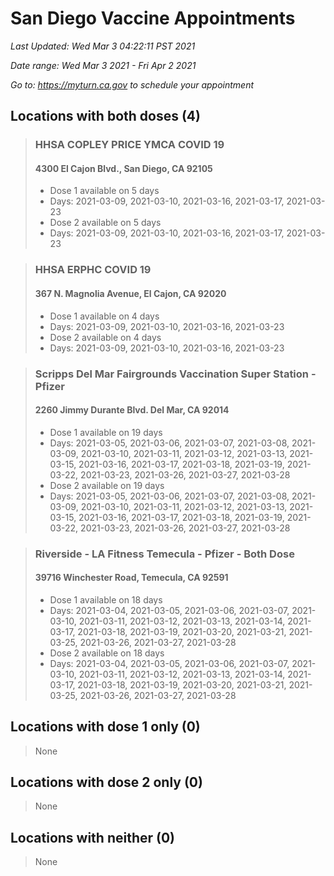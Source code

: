 # San Diego Vaccine Appointments
*Last Updated: Wed Mar 3 04:22:11 PST 2021*

*Date range: Wed Mar 3 2021 - Fri Apr 2 2021*

*Go to: <https://myturn.ca.gov> to schedule your appointment*


## Locations with both doses (4)

>### HHSA COPLEY PRICE YMCA COVID 19
>#### 4300 El Cajon Blvd., San Diego, CA 92105
>- Dose 1 available on 5 days
>  - Days: 2021-03-09, 2021-03-10, 2021-03-16, 2021-03-17, 2021-03-23
>- Dose 2 available on 5 days
>  - Days: 2021-03-09, 2021-03-10, 2021-03-16, 2021-03-17, 2021-03-23

>### HHSA ERPHC COVID 19
>#### 367 N. Magnolia Avenue, El Cajon, CA 92020
>- Dose 1 available on 4 days
>  - Days: 2021-03-09, 2021-03-10, 2021-03-16, 2021-03-23
>- Dose 2 available on 4 days
>  - Days: 2021-03-09, 2021-03-10, 2021-03-16, 2021-03-23

>### Scripps Del Mar Fairgrounds Vaccination Super Station - Pfizer
>#### 2260 Jimmy Durante Blvd.  Del Mar, CA 92014
>- Dose 1 available on 19 days
>  - Days: 2021-03-05, 2021-03-06, 2021-03-07, 2021-03-08, 2021-03-09, 2021-03-10, 2021-03-11, 2021-03-12, 2021-03-13, 2021-03-15, 2021-03-16, 2021-03-17, 2021-03-18, 2021-03-19, 2021-03-22, 2021-03-23, 2021-03-26, 2021-03-27, 2021-03-28
>- Dose 2 available on 19 days
>  - Days: 2021-03-05, 2021-03-06, 2021-03-07, 2021-03-08, 2021-03-09, 2021-03-10, 2021-03-11, 2021-03-12, 2021-03-13, 2021-03-15, 2021-03-16, 2021-03-17, 2021-03-18, 2021-03-19, 2021-03-22, 2021-03-23, 2021-03-26, 2021-03-27, 2021-03-28

>### Riverside - LA Fitness Temecula - Pfizer - Both Dose
>#### 39716 Winchester Road, Temecula, CA 92591
>- Dose 1 available on 18 days
>  - Days: 2021-03-04, 2021-03-05, 2021-03-06, 2021-03-07, 2021-03-10, 2021-03-11, 2021-03-12, 2021-03-13, 2021-03-14, 2021-03-17, 2021-03-18, 2021-03-19, 2021-03-20, 2021-03-21, 2021-03-25, 2021-03-26, 2021-03-27, 2021-03-28
>- Dose 2 available on 18 days
>  - Days: 2021-03-04, 2021-03-05, 2021-03-06, 2021-03-07, 2021-03-10, 2021-03-11, 2021-03-12, 2021-03-13, 2021-03-14, 2021-03-17, 2021-03-18, 2021-03-19, 2021-03-20, 2021-03-21, 2021-03-25, 2021-03-26, 2021-03-27, 2021-03-28

## Locations with dose 1 only (0)

>None

## Locations with dose 2 only (0)

>None

## Locations with neither (0)

>None

